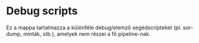 # Debug scripts

Ez a mappa tartalmazza a különféle debug/elemző segédscripteket (pl. sor-dump, minták, stb.), amelyek nem részei a fő pipeline-nak.

